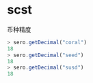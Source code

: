 # scst

币种精度
```js
> sero.getDecimal("coral")
18
> sero.getDecimal("seed")
18
> sero.getDecimal("susd")
18
```
